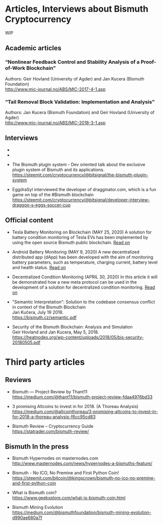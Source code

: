 # Articles, Interviews about Bismuth Cryptocurrency

WIP

## Academic articles

### “Nonlinear Feedback Control and Stability Analysis of a Proof-of-Work Blockchain”

Authors: Geir Hovland (University of Agder) and Jan Kucera (Bismuth Foundation)  
http://www.mic-journal.no/ABS/MIC-2017-4-1.asp

### “Tail Removal Block Validation: Implementation and Analysis”

Authors: Jan Kucera (Bismuth Foundation) and Geir Hovland (University of Agder)  
http://www.mic-journal.no/ABS/MIC-2018-3-1.asp

## Interviews

* 

* 


* The Bismuth plugin system - Dev oriented talk about the exclusive plugin system of Bismuth and its applications.  
  https://steemit.com/cryptocurrency/@bitsignal/the-bismuth-plugin-system
  
* EggdraSyl interviewed the developer of dragginator.com, which is a fun game on top of the #Bismuth blockchain
  https://steemit.com/cryptocurrency/@bitsignal/developer-interview-draggon-s-eggs-soccer-cup  


## Official content

* Tesla Battery Monitoring on Blockchain (MAY 25, 2020)
  A solution for battery condition monitoring of Tesla EVs has been implemented by using the open source Bismuth public blockchain. [Read on](https://hypernodes.bismuth.live/?p=1318)

* Android Battery Monitoring (MAY 9, 2020)
  A new decentralized distributed app (dApp) has been developed with the aim of monitoring battery parameters, such as temperature, charging current, battery level and health status. [Read on](https://hypernodes.bismuth.live/?p=1696)

* Decentralized Condition Monitoring (APRIL 30, 2020)
  In this article it will be demonstrated how a new meta protocol can be used in the development of a solution for decentralized condition monitoring. [Read on](https://hypernodes.bismuth.live/?p=1527)

* "Semantic Interpretation": Solution to the codebase consensus conflict in context of the Bismuth Blockchain  
  Jan Kučera, July 19 2018.  
  https://bismuth.cz/semantic.pdf
  
* Security of the Bismuth Blockchain: Analysis and Simulation  
  Geir Hovland and Jan Kucera, May 5, 2018.  
  https://heatnodes.org/wp-content/uploads/2018/05/bis-security-20180505.pdf

# Third party articles

## Reviews

* Bismuth — Project Review by Thant11  
  https://medium.com/@thant11/bismuth-project-review-fdaa4976bd33
  
* 3 promising Altcoins to invest in for 2018. (A Thoreau Analysis)  
  https://medium.com/@altcointhoreau/3-promising-altcoins-to-invest-in-for-2018-a-thoreau-analysis-f6cc95cd83
  
* Bismuth Review – Cryptocurrency Guide  
  https://statrader.com/bismuth-review/
  
## Bismuth In the press

* Bismuth Hypernodes on masternodes.com  
  http://www.masternodes.com/news/hypernodes-a-bismuths-feature/

* Bismuth - No ICO, No Premine and First Python Coin!  
  https://steemit.com/bitcoin/@kingscrown/bismuth-no-ico-no-premine-and-first-python-coin
  
* What is Bismuth coin?  
  https://www.geekxplore.com/what-is-bismuth-coin.html

* Bismuth Mining Evolution  
  https://medium.com/@bismuthfoundation/bismuth-mining-evolution-d990ae680a7f

